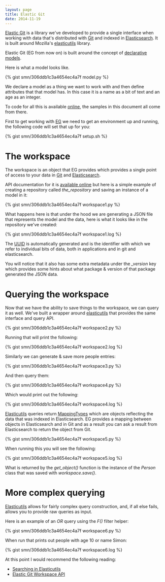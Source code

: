 ```yaml
---
layout: page
title: Elastic Git
date: 2014-11-19
---
```


[Elastic Git][eg] is a library we've developed to provide a single interface
when working with data that's distributed with [Git][git] and indexed
in [Elasticsearch][es]. It is built around Mozilla's [elasticutils][eu]
library.

Elastic Git (EG from now on) is built around the concept of
[declarative models][model].

Here is what a model looks like.

{% gist smn/306ddb1c3a4654ec4a7f model.py %}

We declare a model as a thing we want to work with and then define attributes
that that model has. In this case it is a name as a bit of text and an age
as an integer.

To code for all this is available [online](https://gist.github.com/smn/306ddb1c3a4654ec4a7f),
the samples in this document all come from there.

First to get working with [EG][eg] we need to get an environment up
and running, the following code will set that up for you:

{% gist smn/306ddb1c3a4654ec4a7f setup.sh %}

# The workspace

The workspace is an object that EG provides which provides a single point
of access to your data in [Git][git] and [Elasticsearch][es].

API documentation for it is [available online][eg] but here is a simple
example of creating a repository called *the_repository* and saving an
instance of a model in it:

{% gist smn/306ddb1c3a4654ec4a7f workspace1.py %}

What happens here is that under the hood we are generating a JSON file that
represents the model and the data, here is what it looks like in the
repository we've created:

{% gist smn/306ddb1c3a4654ec4a7f workspace1.log %}

The [UUID][uuid] is automatically generated and is the identifier with which
we refer to individual bits of data, both in applications and in git and
elasticsearch.

You will notice that it also has some extra metadata under the *_version* key
which provides some hints about what package & version of that package
generated the JSON data.

# Querying the workspace

Now that we have the ability to save things to the workspace, we can query
it as well. We've built a wrapper around [elasticutils][eu] that provides
the same interface and query API.

{% gist smn/306ddb1c3a4654ec4a7f workspace2.py %}

Running that will print the following:

{% gist smn/306ddb1c3a4654ec4a7f workspace2.log %}

Similarly we can generate & save more people entries:

{% gist smn/306ddb1c3a4654ec4a7f workspace3.py %}

And then query them:

{% gist smn/306ddb1c3a4654ec4a7f workspace4.py %}

Which would print out the following:

{% gist smn/306ddb1c3a4654ec4a7f workspace4.log %}

[Elasticutils][eu] queries return [MappingTypes][mapping_type] which are
objects reflecting the data that was indexed in Elasticsearch. EG provides
a mapping between objects in Elasticsearch and in Git and as a result you can
ask a result from Elasticsearch to return the object from Git.

{% gist smn/306ddb1c3a4654ec4a7f workspace5.py %}

When running this you will see the following:

{% gist smn/306ddb1c3a4654ec4a7f workspace5.log %}

What is returned by the *get_object()* function is the instance of the
*Person* class that was saved with *workspace.save()*.

# More complex querying

[Elasticutils][eu] allows for fairly complex query construction, and, if all
else fails, allows you to provide raw queries as input.

Here is an example of an *OR* query using the *F()* filter helper:

{% gist smn/306ddb1c3a4654ec4a7f workspace6.py %}

When run that prints out people with age 10 or name Simon:

{% gist smn/306ddb1c3a4654ec4a7f workspace6.log %}

At this point I would recommend the following reading:

- [Searching in Elasticutils](https://elasticutils.readthedocs.org/en/latest/searching.html#searching)
- [Elastic Git Workspace API](http://elastic-git.readthedocs.org/en/latest/managers.html#elasticgit.manager.Workspace)

[eg]: http://elastic-git.rtfd.org
[git]: http://git-scm.com
[es]: http://elasticsearch.org
[eu]: http://elasticutils.rtfd.org
[model]: http://en.wikipedia.org/wiki/Conceptual_model_(computer_science)
[uuid]: http://en.wikipedia.org/wiki/Universally_unique_identifier
[mapping_type]: https://elasticutils.readthedocs.org/en/latest/mappingtype.html